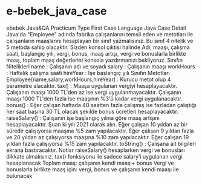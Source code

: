 # e-bebek_java_case
ebebek Java&QA Practicum
Type
First Case
Language
Java
Case Detail
Java'da "Employee" adında fabrika çalışanlarını temsil eden ve metotları ile çalışanların maaşlarını hesaplayan bir sınıf yazmalısınız. Bu sınıf 4 nitelik ve 5 metoda sahip olacaktır. Sizden konsol çıktısı halinde Adı, maaşı, çalışma saati, başlangıç yılı, vergi, bonus, maaş artışı, vergi ve bonuslarla birlikte maaş, toplam maaş değerlerini konsola yazdırmanızı bekliyoruz.
Sınıfın Nitelikleri
name : Çalışanın adı ve soyadı
salary : Çalışanın maaşı
workHours : Haftalık çalışma saati
hireYear : İşe başlangıç yılı
Sınıfın Metotları
Employee(name,salary,workHours,hireYear) : Kurucu metot olup 4 parametre alacaktır.
tax() : Maaşa uygulanan vergiyi hesaplayacaktır.
Çalışanın maaşı 1000 TL'den az ise vergi uygulanmayacaktır.
Çalışanın maaşı 1000 TL'den fazla ise maaşının %3'ü kadar vergi uygulanacaktır.
bonus() : Eğer çalışan haftada 40 saatten fazla çalışmış ise fazladan çalıştığı her saat başına 30 TL olacak şekilde bonus ücretleri hesaplayacaktır.
raiseSalary() : Çalışanın işe başlangıç yılına göre maaş artışını hesaplayacaktır. Şuan ki yılı 2021 olarak alın.
Eğer çalışan 10 yıldan az bir süredir çalışıyorsa maaşına %5 zam yapılacaktır.
Eğer çalışan 9 yıldan fazla ve 20 yıldan az çalışıyorsa maaşına %10 zam yapılacaktır.
Eğer çalışan 19 yıldan fazla çalışıyorsa %15 zam yapılacaktır.
toString() : Çalışana ait bilgileri ekrana bastıracaktır.
Notlar 
raiseSalary() hesaplarken vergi ve bonusları dikkate almalısınız.
tax() fonksiyonu ile sadece salary’i uygulanan vergi hesaplanacak
Toplam maaş: çalışanın kendi maaşı+ bonus
Vergi ve bonuslarla birlikte maaş için: vergi, bonus ve çalışanın kendi maaşı ile bulunacak

